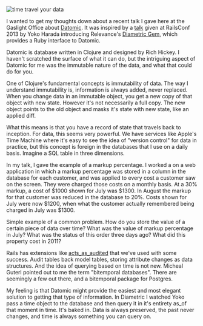 ![time travel your data](http://gaslight.github.io/posts/assets/images/time-travel-your-data.png)

I wanted to get my thoughts down about a recent talk I gave here at the Gaslight Office about [Datomic](http://www.datomic.com/). It was inspired by a [talk](http://www.youtube.com/watch?v=1E_n47ct280) given at RailsConf 2013 by Yoko Harada introducing Relevance's [Diametric Gem](https://github.com/relevance/diametric), which provides a Ruby interface to Datomic.

Datomic is database written in Clojure and designed by Rich Hickey. I haven't scratched the surface of what it can do, but the intriguing aspect of Datomic for me was the immutable nature of the data, and what that could do for you.

One of Clojure's fundamental concepts is immutability of data. The way I understand immutability is, information is always added, never replaced. When you change data in an immutable object, you get a new copy of that object with new state. However it's not necessarily a full copy. The new object points to the old object and masks it's state with new state, like an applied diff.

What this means is that you have a record of state that travels back to inception. For data, this seems very powerful. We have services like Apple's Time Machine where it's easy to see the idea of "version control" for data in practice, but this concept is foreign in the databases that I use on a daily basis. Imagine a SQL table in three dimensions.

In my talk, I gave the example of a markup percentage. I worked a on a web application in which a markup percentage was stored in a column in the database for each customer, and was applied to every cost a customer saw on the screen. They were charged those costs on a monthly basis. At a 30% markup, a cost of $1000 shown for July was $1300. In August the markup for that customer was reduced in the database to 20%. Costs shown for July were now $1200, when what the customer actually remembered being charged in July was $1300.

Simple example of a common problem. How do you store the value of a certain piece of data over time? What was the value of markup percentage in July? What was the status of this order three days ago? What did this property cost in 2011?

Rails has extensions like [acts_as_audited](https://github.com/collectiveidea/acts_as_audited) that we've used with some success. Audit tables back model tables, storing attribute changes as data structures. And the idea of querying based on time is not new. Micheal Guterl pointed out to me the term "bitemporal databases". There are seemingly a few out there, and  a bitemporal package for Postgres.   

My feeling is that Datomic might provide the easiest and most elegant solution to getting that type of information. In Diametric I watched Yoko pass a time object to the database and then query it in it's entirety as_of that moment in time. It's baked in. Data is always preserved, the past never changes, and time is always something you can query on.
